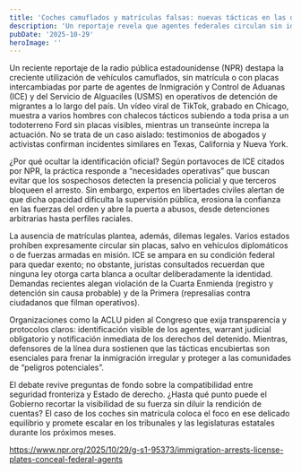 ```yaml
---
title: 'Coches camuflados y matrículas falsas: nuevas tácticas en las detenciones migratorias de EE. UU.'
description: 'Un reportaje revela que agentes federales circulan sin identificar o con placas alteradas para detener a migrantes. Las ONG denuncian falta de transparencia y posibles violaciones de derechos.'
pubDate: '2025-10-29'
heroImage: ''
---
```


Un reciente reportaje de la radio pública estadounidense (NPR) destapa la creciente utilización de vehículos camuflados, sin matrícula o con placas intercambiadas por parte de agentes de Inmigración y Control de Aduanas (ICE) y del Servicio de Alguaciles (USMS) en operativos de detención de migrantes a lo largo del país. Un vídeo viral de TikTok, grabado en Chicago, muestra a varios hombres con chalecos tácticos subiendo a toda prisa a un todoterreno Ford sin placas visibles, mientras un transeúnte increpa la actuación. No se trata de un caso aislado: testimonios de abogados y activistas confirman incidentes similares en Texas, California y Nueva York.

¿Por qué ocultar la identificación oficial? Según portavoces de ICE citados por NPR, la práctica responde a “necesidades operativas” que buscan evitar que los sospechosos detecten la presencia policial y que terceros bloqueen el arresto. Sin embargo, expertos en libertades civiles alertan de que dicha opacidad dificulta la supervisión pública, erosiona la confianza en las fuerzas del orden y abre la puerta a abusos, desde detenciones arbitrarias hasta perfiles raciales.

La ausencia de matrículas plantea, además, dilemas legales. Varios estados prohíben expresamente circular sin placas, salvo en vehículos diplomáticos o de fuerzas armadas en misión. ICE se ampara en su condición federal para quedar exento; no obstante, juristas consultados recuerdan que ninguna ley otorga carta blanca a ocultar deliberadamente la identidad. Demandas recientes alegan violación de la Cuarta Enmienda (registro y detención sin causa probable) y de la Primera (represalias contra ciudadanos que filman operativos).

Organizaciones como la ACLU piden al Congreso que exija transparencia y protocolos claros: identificación visible de los agentes, warrant judicial obligatorio y notificación inmediata de los derechos del detenido. Mientras, defensores de la línea dura sostienen que las tácticas encubiertas son esenciales para frenar la inmigración irregular y proteger a las comunidades de “peligros potenciales”.

El debate revive preguntas de fondo sobre la compatibilidad entre seguridad fronteriza y Estado de derecho. ¿Hasta qué punto puede el Gobierno recortar la visibilidad de su fuerza sin diluir la rendición de cuentas? El caso de los coches sin matrícula coloca el foco en ese delicado equilibrio y promete escalar en los tribunales y las legislaturas estatales durante los próximos meses.

https://www.npr.org/2025/10/29/g-s1-95373/immigration-arrests-license-plates-conceal-federal-agents